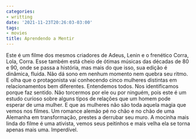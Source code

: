 ```yaml
---
categories:
- writting
date: '2021-11-23T20:26:03-03:00'
tags:
- movies
title: Aprendendo a Mentir
---
```


Este é um filme dos mesmos criadores de Adeus, Lenin e o frenético Corra, Lola, Corra. Esse também está cheio de ótimas músicas das décadas de 80 e 90, onde se passa a história, mas mais do que isso, sua edição é dinâmica, fluida. Não dá sono em nenhum momento nem quebra seu ritmo. E olha que o protagonista vai conhecendo cinco mulheres distintas em relacionamentos bem diferentes. Entendemos todos. Nos identificamos porque faz sentido. Não torcermos por ele ou por ninguém, pois este é um estudo curioso sobre alguns tipos de relações que um homem pode esperar de uma mulher. E que as mulheres não são toda aquela magia que vemos nos filmes. Um romance alemão pé no chão e no chão de uma Alemanha em transformação, prestes a derrubar seu muro. A mocinha mais linda do filme é uma ativista, vemos seus peitinhos e mais velha ela se torna apenas mais uma. Imperdível.


